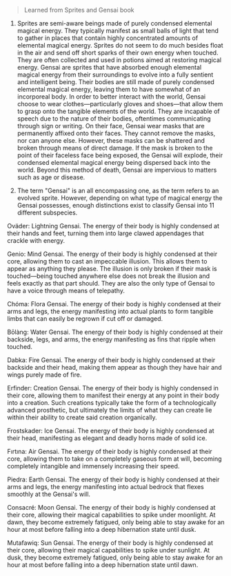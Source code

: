 > Learned from Sprites and Gensai book

1. Sprites are semi-aware beings made of purely condensed elemental magical energy. They typically manifest as small balls of light that tend to gather in places that contain highly concentrated amounts of elemental magical energy. Sprites do not seem to do much besides float in the air and send off short sparks of their own energy when touched. They are often collected and used in potions aimed at restoring magical energy. Gensai are sprites that have absorbed enough elemental magical energy from their surroundings to evolve into a fully sentient and intelligent being. Their bodies are still made of purely condensed elemental magical energy, leaving them to have somewhat of an incorporeal body. In order to better interact with the world, Gensai choose to wear clothes—particularly gloves and shoes—that allow them to grasp onto the tangible elements of the world. They are incapable of speech due to the nature of their bodies, oftentimes communicating through sign or writing. On their face, Gensai wear masks that are permanently affixed onto their faces. They cannot remove the masks, nor can anyone else. However, these masks can be shattered and broken through means of direct damage. If the mask is broken to the point of their faceless face being exposed, the Gensai will explode, their condensed elemental magical energy being dispersed back into the world. Beyond this method of death, Gensai are impervious to matters such as age or disease.

2. The term "Gensai" is an all encompassing one, as the term refers to an evolved sprite. However, depending on what type of magical energy the Gensai possesses, enough distinctions exist to classify Gensai into 11 different subspecies.

Oväder: Lightning Gensai. The energy of their body is highly condensed at their hands and feet, turning them into large clawed appendages that crackle with energy.

Genio: Mind Gensai. The energy of their body is highly condensed at their core, allowing them to cast an impeccable illusion. This allows them to appear as anything they please. The illusion is only broken if their mask is touched—being touched anywhere else does not break the illusion and feels exactly as that part should. They are also the only type of Gensai to have a voice through means of telepathy.

Chóma: Flora Gensai. The energy of their body is highly condensed at their arms and legs, the energy manifesting into actual plants to form tangible limbs that can easily be regrown if cut off or damaged.

Bōlàng: Water Gensai. The energy of their body is highly condensed at their backside, legs, and arms, the energy manifesting as fins that ripple when touched.

Dabka: Fire Gensai. The energy of their body is highly condensed at their backside and their head, making them appear as though they have hair and wings purely made of fire.

Erfinder: Creation Gensai. The energy of their body is highly condensed in their core, allowing them to manifest their energy at any point in their body into a creation. Such creations typically take the form of a technologically advanced prosthetic, but ultimately the limits of what they can create lie within their ability to create said creation organically.

Frostskader: Ice Gensai. The energy of their body is highly condensed at their head, manifesting as elegant and deadly horns made of solid ice.

Fırtına: Air Gensai. The energy of their body is highly condensed at their core, allowing them to take on a completely gaseous form at will, becoming completely intangible and immensely increasing their speed.

Piedra: Earth Gensai. The energy of their body is highly condensed at their arms and legs, the energy manifesting into actual bedrock that flexes smoothly at the Gensai's will.

Consacré: Moon Gensai. The energy of their body is highly condensed at their core, allowing their magical capabilities to spike under moonlight. At dawn, they become extremely fatigued, only being able to stay awake for an hour at most before falling into a deep hibernation state until dusk.

Mutafawiq: Sun Gensai. The energy of their body is highly condensed at their core, allowing their magical capabilities to spike under sunlight. At dusk, they become extremely fatigued, only being able to stay awake for an hour at most before falling into a deep hibernation state until dawn.